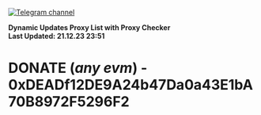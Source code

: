 [![Telegram channel](https://img.shields.io/endpoint?url=https://runkit.io/damiankrawczyk/telegram-badge/branches/master?url=https://t.me/n4z4v0d)](https://t.me/n4z4v0d) 

**Dynamic Updates Proxy List with Proxy Checker**  
**Last Updated: 21.12.23 23:51**

# DONATE (_any evm_) - 0xDEADf12DE9A24b47Da0a43E1bA70B8972F5296F2
